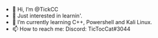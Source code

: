 - 👋 Hi, I’m @TickCC
- 👀 Just interested in learnin'.
- 🌱 I’m currently learning C++, Powershell and Kali Linux.
- 📫 How to reach me:
Discord: TicTocCat#3044


<!---
TickCC/TickCC is a ✨ special ✨ repository because its `README.md` (this file) appears on your GitHub profile.
You can click the Preview link to take a look at your changes.
--->
